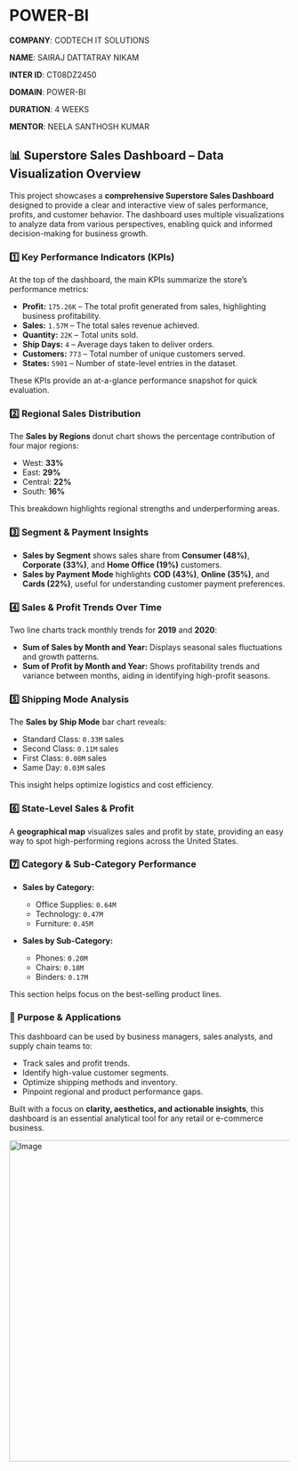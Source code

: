 # POWER-BI

**COMPANY**: CODTECH IT SOLUTIONS

**NAME**: SAIRAJ DATTATRAY NIKAM

**INTER ID**: CT08DZ2450

**DOMAIN**: POWER-BI

**DURATION**: 4 WEEKS

**MENTOR**: NEELA SANTHOSH KUMAR

## 📊 Superstore Sales Dashboard – Data Visualization Overview

This project showcases a **comprehensive Superstore Sales Dashboard** designed to provide a clear and interactive view of sales performance, profits, and customer behavior. The dashboard uses multiple visualizations to analyze data from various perspectives, enabling quick and informed decision-making for business growth.

### **1️⃣ Key Performance Indicators (KPIs)**

At the top of the dashboard, the main KPIs summarize the store’s performance metrics:

* **Profit:** `175.26K` – The total profit generated from sales, highlighting business profitability.
* **Sales:** `1.57M` – The total sales revenue achieved.
* **Quantity:** `22K` – Total units sold.
* **Ship Days:** `4` – Average days taken to deliver orders.
* **Customers:** `773` – Total number of unique customers served.
* **States:** `5901` – Number of state-level entries in the dataset.

These KPIs provide an at-a-glance performance snapshot for quick evaluation.

### **2️⃣ Regional Sales Distribution**

The **Sales by Regions** donut chart shows the percentage contribution of four major regions:

* West: **33%**
* East: **29%**
* Central: **22%**
* South: **16%**

This breakdown highlights regional strengths and underperforming areas.

### **3️⃣ Segment & Payment Insights**

* **Sales by Segment** shows sales share from **Consumer (48%)**, **Corporate (33%)**, and **Home Office (19%)** customers.
* **Sales by Payment Mode** highlights **COD (43%)**, **Online (35%)**, and **Cards (22%)**, useful for understanding customer payment preferences.

### **4️⃣ Sales & Profit Trends Over Time**

Two line charts track monthly trends for **2019** and **2020**:

* **Sum of Sales by Month and Year:** Displays seasonal sales fluctuations and growth patterns.
* **Sum of Profit by Month and Year:** Shows profitability trends and variance between months, aiding in identifying high-profit seasons.

### **5️⃣ Shipping Mode Analysis**

The **Sales by Ship Mode** bar chart reveals:

* Standard Class: `0.33M` sales
* Second Class: `0.11M` sales
* First Class: `0.08M` sales
* Same Day: `0.03M` sales

This insight helps optimize logistics and cost efficiency.

### **6️⃣ State-Level Sales & Profit**

A **geographical map** visualizes sales and profit by state, providing an easy way to spot high-performing regions across the United States.

### **7️⃣ Category & Sub-Category Performance**

* **Sales by Category:**

  * Office Supplies: `0.64M`
  * Technology: `0.47M`
  * Furniture: `0.45M`
* **Sales by Sub-Category:**

  * Phones: `0.20M`
  * Chairs: `0.18M`
  * Binders: `0.17M`

This section helps focus on the best-selling product lines.

### **📌 Purpose & Applications**

This dashboard can be used by business managers, sales analysts, and supply chain teams to:

* Track sales and profit trends.
* Identify high-value customer segments.
* Optimize shipping methods and inventory.
* Pinpoint regional and product performance gaps.

Built with a focus on **clarity, aesthetics, and actionable insights**, this dashboard is an essential analytical tool for any retail or e-commerce business.

<img width="1025" height="577" alt="Image" src="https://github.com/user-attachments/assets/3cc0815c-6c61-40e8-9259-ff28edba3f89" />


